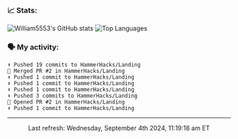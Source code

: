 ### 📈 Stats:
![William5553's GitHub stats](https://gh-readme-stats-git-main-william5553s-projects.vercel.app/api?username=william5553&show_icons=true&theme=dark&include_all_commits=true&count_private=true&hide_border=true)
![Top Languages](https://gh-readme-stats-git-main-william5553s-projects.vercel.app/api/top-langs/?username=william5553&langs_count=10&layout=compact&theme=dark&include_all_commits=true&count_private=true&hide_border=true)

### 🗣 My activity:
```
⬆️ Pushed 19 commits to HammerHacks/Landing
🎉 Merged PR #2 in HammerHacks/Landing
⬆️ Pushed 1 commit to HammerHacks/Landing
⬆️ Pushed 1 commit to HammerHacks/Landing
⬆️ Pushed 1 commit to HammerHacks/Landing
⬆️ Pushed 3 commits to HammerHacks/Landing
💪 Opened PR #2 in HammerHacks/Landing
⬆️ Pushed 1 commit to HammerHacks/Landing
```

------------
<p align="center">Last refresh: Wednesday, September 4th 2024, 11:19:18 am ET</p>

